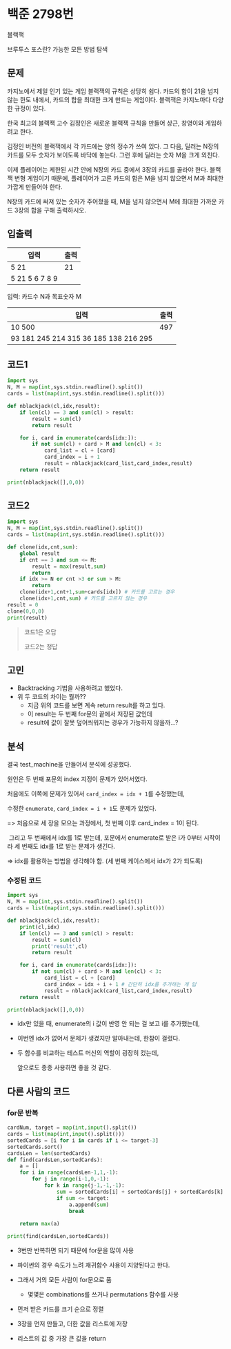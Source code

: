 # 백준 2798번

블랙잭

브루투스 포스란? 가능한 모든 방법 탐색

## 문제

카지노에서 제일 인기 있는 게임 블랙잭의 규칙은 상당히 쉽다. 카드의 합이 21을 넘지 않는 한도 내에서, 카드의 합을 최대한 크게 만드는 게임이다. 블랙잭은 카지노마다 다양한 규정이 있다.

한국 최고의 블랙잭 고수 김정인은 새로운 블랙잭 규칙을 만들어 상근, 창영이와 게임하려고 한다.

김정인 버전의 블랙잭에서 각 카드에는 양의 정수가 쓰여 있다. 그 다음, 딜러는 N장의 카드를 모두 숫자가 보이도록 바닥에 놓는다. 그런 후에 딜러는 숫자 M을 크게 외친다.

이제 플레이어는 제한된 시간 안에 N장의 카드 중에서 3장의 카드를 골라야 한다. 블랙잭 변형 게임이기 때문에, 플레이어가 고른 카드의 합은 M을 넘지 않으면서 M과 최대한 가깝게 만들어야 한다.

N장의 카드에 써져 있는 숫자가 주어졌을 때, M을 넘지 않으면서 M에 최대한 가까운 카드 3장의 합을 구해 출력하시오.



## 입출력

| 입력           | 출력 |
| -------------- | ---- |
| 5 21           | 21   |
| 5 21 5 6 7 8 9 |      |

입력: 카드수 N과 목표숫자 M

| 입력                                  | 출력 |
| ------------------------------------- | ---- |
| 10 500                                | 497  |
| 93 181 245 214 315 36 185 138 216 295 |      |



## 코드1

```python
import sys
N, M = map(int,sys.stdin.readline().split())
cards = list(map(int,sys.stdin.readline().split()))

def nblackjack(cl,idx,result):
    if len(cl) == 3 and sum(cl) > result:
        result = sum(cl)
        return result

    for i, card in enumerate(cards[idx:]):
        if not sum(cl) + card > M and len(cl) < 3:
            card_list = cl + [card]
            card_index = i + 1
            result = nblackjack(card_list,card_index,result)
    return result

print(nblackjack([],0,0))
```

## 코드2

```python
import sys
N, M = map(int,sys.stdin.readline().split())
cards = list(map(int,sys.stdin.readline().split()))

def clone(idx,cnt,sum):
    global result
    if cnt == 3 and sum <= M:
        result = max(result,sum)
        return
    if idx >= N or cnt >3 or sum > M:
        return
    clone(idx+1,cnt+1,sum+cards[idx]) # 카드를 고르는 경우
    clone(idx+1,cnt,sum) # 카드를 고르지 않는 경우
result = 0
clone(0,0,0)
print(result)
```

> 코드1은 오답
>
> 코드2는 정답



## 고민

- Backtracking 기법을 사용하려고 했었다.
- 위 두 코드의 차이는 뭘까??
  - 지금 위의 코드를 보면 계속 return result를 하고 있다.
  - 이 result는 두 번째 for문의 끝에서 저장된 값인데
  - result에 값이 잘못 덮어씌워지는 경우가 가능하지 않을까...?



## 분석

결국 test_machine을 만들어서 분석에 성공했다.

원인은 두 번째 포문의 index 지정이 문제가 있어서였다.

처음에도 이쪽에 문제가 있어서 `card_index = idx + 1`를 수정했는데,

수정한 `enumerate`, `card_index = i + 1`도 문제가 있었다.

=> 처음으로 세 장을 모으는 과정에서, 첫 번째 이후 card_index = 1이 된다.

​	그리고 두 번째에서 idx를 1로 받는데, 포문에서 enumerate로 받은 i가 0부터 시작이라 세 번째도 idx를 1로 받는 문제가 생긴다.

=> idx를 활용하는 방법을 생각해야 함. (세 번째 케이스에서 idx가 2가 되도록)



### 수정된 코드

```python
import sys
N, M = map(int,sys.stdin.readline().split())
cards = list(map(int,sys.stdin.readline().split()))

def nblackjack(cl,idx,result):
    print(cl,idx)
    if len(cl) == 3 and sum(cl) > result:
        result = sum(cl)
        print('result',cl)
        return result

    for i, card in enumerate(cards[idx:]):
        if not sum(cl) + card > M and len(cl) < 3:
            card_list = cl + [card]
            card_index = idx + i + 1 # 간단히 idx를 추가하는 게 답
            result = nblackjack(card_list,card_index,result)
    return result

print(nblackjack([],0,0))
```

- idx만 있을 때, enumerate의 i 값이 반영 안 되는 걸 보고 i를 추가했는데,
- 이번엔 idx가 없어서 문제가 생겼지만 알아내는데, 한참이 걸렸다.



- 두 함수를 비교하는 테스트 머신의 역할이 굉장히 컸는데,

  앞으로도 종종 사용하면 좋을 것 같다.



## 다른 사람의 코드

### for문 반복

```python
cardNum, target = map(int,input().split())
cards = list(map(int,input().split()))
sortedCards = [i for i in cards if i <= target-3]
sortedCards.sort()
cardsLen = len(sortedCards)
def find(cardsLen,sortedCards):
    a = []
    for i in range(cardsLen-1,1,-1):
        for j in range(i-1,0,-1):
            for k in range(j-1,-1,-1):
                sum = sortedCards[i] + sortedCards[j] + sortedCards[k]
                if sum <= target:
                    a.append(sum)
                    break
    
    return max(a)

print(find(cardsLen,sortedCards))
```

- 3번만 반복하면 되기 때문에 for문을 많이 사용

- 파이썬의 경우 속도가 느려 재귀함수 사용이 지양된다고 한다.
- 그래서 거의 모든 사람이 for문으로 품
  - 몇몇은 combinations를 쓰거나 permutations 함수를 사용



- 먼저 받은 카드를 크기 순으로 정렬

- 3장을 먼저 만들고, 더한 값을 리스트에 저장
- 리스트의 값 중 가장 큰 값을 return
